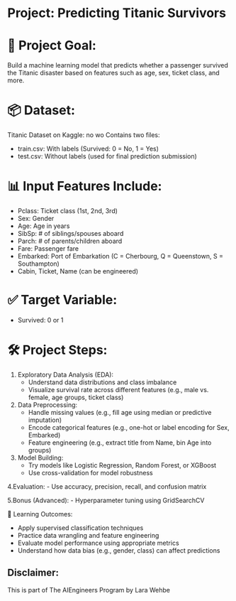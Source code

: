 # Project: Predicting Titanic Survivors

# 🧠 Project Goal:
Build a machine learning model that predicts whether a passenger survived the Titanic disaster based on features such as age, sex, ticket class, and more.

# 📦 Dataset:
Titanic Dataset on Kaggle: no wo
Contains two files:
- train.csv: With labels (Survived: 0 = No, 1 = Yes)
- test.csv: Without labels (used for final prediction submission)

# 📊 Input Features Include:
- Pclass: Ticket class (1st, 2nd, 3rd)
- Sex: Gender
- Age: Age in years
- SibSp: # of siblings/spouses aboard
- Parch: # of parents/children aboard
- Fare: Passenger fare
- Embarked: Port of Embarkation (C = Cherbourg, Q = Queenstown, S = Southampton)
- Cabin, Ticket, Name (can be engineered)

# ✅ Target Variable:
- Survived: 0 or 1

# 🛠️ Project Steps:
1. Exploratory Data Analysis (EDA):
    - Understand data distributions and class imbalance
    - Visualize survival rate across different features (e.g., male vs. female, age groups, ticket class)
2. Data Preprocessing:
    - Handle missing values (e.g., fill age using median or predictive imputation)
    - Encode categorical features (e.g., one-hot or label encoding for Sex, Embarked)
    - Feature engineering (e.g., extract title from Name, bin Age into groups)
3. Model Building:
     - Try models like Logistic Regression, Random Forest, or XGBoost
     - Use cross-validation for model robustness

4.Evaluation:
    - Use accuracy, precision, recall, and confusion matrix

5.Bonus (Advanced):
    - Hyperparameter tuning using GridSearchCV



📌 Learning Outcomes:
- Apply supervised classification techniques
- Practice data wrangling and feature engineering
- Evaluate model performance using appropriate metrics
- Understand how data bias (e.g., gender, class) can affect predictions

## Disclaimer: 
This is part of The AIEngineers Program by Lara Wehbe
